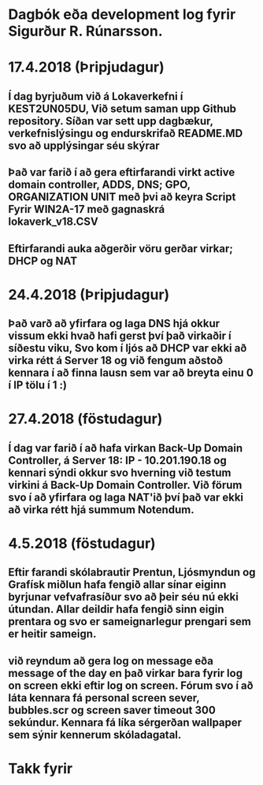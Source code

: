 # Dagbók eða development log fyrir Sigurður R. Rúnarsson.

# 17.4.2018 (Þripjudagur)
## Í dag byrjuðum við á Lokaverkefni í KEST2UN05DU, Við setum saman upp Github repository. Síðan var sett upp dagbækur, verkefnislýsingu og endurskrifað README.MD svo að upplýsingar séu skýrar
## Það var farið í að gera eftirfarandi virkt active domain controller, ADDS, DNS; GPO, ORGANIZATION UNIT með þvi að keyra Script Fyrir WIN2A-17 með gagnaskrá lokaverk_v18.CSV
## Eftirfarandi auka aðgerðir vöru gerðar virkar; DHCP og NAT

# 24.4.2018 (Þripjudagur)
## Það varð að yfirfara og laga DNS hjá okkur vissum ekki hvað hafi gerst því það virkaðir í síðestu viku, Svo kom í ljós að DHCP var ekki að virka rétt á Server 18 og við fengum aðstoð kennara í að finna lausn sem var að breyta einu 0 í IP tölu í 1 :)

# 27.4.2018 (föstudagur)
## Í dag var farið í að hafa virkan Back-Up Domain Controller, á Server 18: IP - 10.201.190.18 og kennari sýndi okkur svo hverning við testum virkini á Back-Up Domain Controller. Við förum svo í að yfirfara og laga NAT'ið því það var ekki að virka rétt hjá summum Notendum.

# 4.5.2018 (föstudagur)
## Eftir farandi skólabrautir Prentun, Ljósmyndun og Grafísk miðlun hafa fengið allar sínar eiginn byrjunar vefvafrasíður svo að þeir séu nú ekki útundan. Allar deildir hafa fengið sinn eigin prentara og svo er sameignarlegur prengari sem er heitir sameign.
## við reyndum að gera log on message eða message of the day en það virkar bara fyrir log on screen ekki eftir log on screen. Fórum svo í að láta kennara fá personal screen sever, bubbles.scr og screen saver timeout 300 sekúndur. Kennara fá líka sérgerðan wallpaper sem sýnir kennerum skóladagatal.

# Takk fyrir
